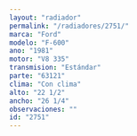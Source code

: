 ```yaml
---
layout: "radiador"
permalink: "/radiadores/2751/"
marca: "Ford"
modelo: "F-600"
ano: "1981"
motor: "V8 335"
transmision: "Estándar"
parte: "63121"
clima: "Con clima"
alto: "22 1/2"
ancho: "26 1/4"
observaciones: ""
id: "2751"
---
```


